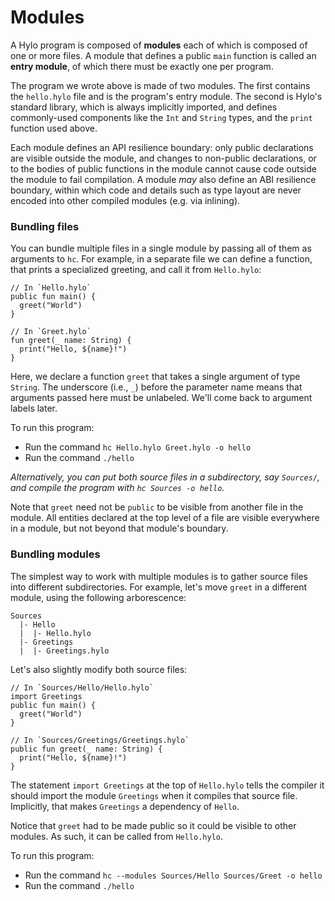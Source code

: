 # Modules

A Hylo program is composed of **modules** each of which is composed of one or more files. A module that defines a public `main` function is called an **entry module**, of which there must be exactly one per program.

The program we wrote above is made of two modules. The first contains the `hello.hylo` file and is the program's entry module. The second is Hylo's standard library, which is always implicitly imported, and defines commonly-used components like the `Int` and `String` types, and the `print` function used above.

Each module defines an API resilience boundary: only public declarations are visible outside the module, and changes to non-public declarations, or to the bodies of public functions in the module cannot cause code outside the module to fail compilation. A module _may_ also define an ABI resilience boundary, within which code and details such as type layout are never encoded into other compiled modules (e.g. via inlining).

### Bundling files

You can bundle multiple files in a single module by passing all of them as arguments to `hc`. For example, in a separate file we can define a function, that prints a specialized greeting, and call it from `Hello.hylo`:

```
// In `Hello.hylo`
public fun main() {
  greet("World")
}

// In `Greet.hylo`
fun greet(_ name: String) {
  print("Hello, ${name}!")
}
```

Here, we declare a function `greet` that takes a single argument of type `String`. The underscore (i.e., `_`) before the parameter name means that arguments passed here must be unlabeled. We'll come back to argument labels later.

To run this program:

* Run the command `hc Hello.hylo Greet.hylo -o hello`
* Run the command `./hello`

_Alternatively, you can put both source files in a subdirectory, say `Sources/`, and compile the program with `hc Sources -o hello`._

Note that `greet` need not be `public` to be visible from another file in the module. All entities declared at the top level of a file are visible everywhere in a module, but not beyond that module's boundary.

### Bundling modules

The simplest way to work with multiple modules is to gather source files into different subdirectories. For example, let's move `greet` in a different module, using the following arborescence:

```
Sources
  |- Hello
  |  |- Hello.hylo
  |- Greetings
  |  |- Greetings.hylo
```

Let's also slightly modify both source files:

```
// In `Sources/Hello/Hello.hylo`
import Greetings
public fun main() {
  greet("World")
}

// In `Sources/Greetings/Greetings.hylo`
public fun greet(_ name: String) {
  print("Hello, ${name}!")
}
```

The statement `import Greetings` at the top of `Hello.hylo` tells the compiler it should import the module `Greetings` when it compiles that source file. Implicitly, that makes `Greetings` a dependency of `Hello`.

Notice that `greet` had to be made public so it could be visible to other modules. As such, it can be called from `Hello.hylo`.

To run this program:

* Run the command `hc --modules Sources/Hello Sources/Greet -o hello`
* Run the command `./hello`
